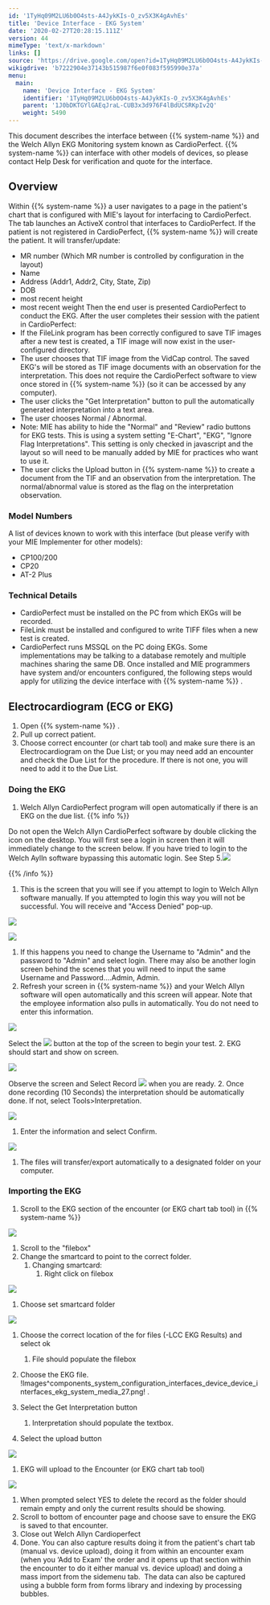 ```yaml
---
id: '1TyHq09M2LU6b0O4sts-A4JykKIs-O_zv5X3K4gAvhEs'
title: 'Device Interface - EKG System'
date: '2020-02-27T20:28:15.111Z'
version: 44
mimeType: 'text/x-markdown'
links: []
source: 'https://drive.google.com/open?id=1TyHq09M2LU6b0O4sts-A4JykKIs-O_zv5X3K4gAvhEs'
wikigdrive: 'b7222904e37143b515987f6e0f083f595990e37a'
menu:
  main:
    name: 'Device Interface - EKG System'
    identifier: '1TyHq09M2LU6b0O4sts-A4JykKIs-O_zv5X3K4gAvhEs'
    parent: '1J0bDKTGYlGAEqJraL-CUB3x3d976F4lBdUCSRKpIv2Q'
    weight: 5490
---
```

This document describes the interface between {{% system-name %}} and the Welch Allyn EKG Monitoring system known as CardioPerfect. {{% system-name %}} can interface with other models of devices, so please contact Help Desk for verification and quote for the interface.

## Overview

Within {{% system-name %}} a user navigates to a page in the patient's chart that is configured with MIE's layout for interfacing to CardioPerfect. The tab launches an ActiveX control that interfaces to CardioPerfect. If the patient is not registered in CardioPerfect, {{% system-name %}} will create the patient. It will transfer/update:
* MR number (Which MR number is controlled by configuration in the layout)
* Name
* Address (Addr1, Addr2, City, State, Zip)
* DOB
* most recent height
* most recent weight
Then the end user is presented CardioPerfect to conduct the EKG. After the user completes their session with the patient in CardioPerfect:
* If the FileLink program has been correctly configured to save TIF images after a new test is created, a TIF image will now exist in the user-configured directory.
* The user chooses that TIF image from the VidCap control. The saved EKG's will be stored as TIF image documents with an observation for the interpretation. This does not require the CardioPerfect software to view once stored in {{% system-name %}} (so it can be accessed by any computer).
* The user clicks the "Get Interpretation" button to pull the automatically generated interpretation into a text area.
* The user chooses Normal / Abnormal.
* Note: MIE has ability to hide the "Normal" and "Review" radio buttons for EKG tests. This is using a system setting "E-Chart", "EKG", "Ignore Flag Interpretations". This setting is only checked in javascript and the layout so will need to be manually added by MIE for practices who want to use it.
* The user clicks the Upload button in {{% system-name %}} to create a document from the TIF and an observation from the interpretation. The normal/abnormal value is stored as the flag on the interpretation observation.

### Model Numbers

A list of devices known to work with this interface (but please verify with your MIE Implementer for other models):
* CP100/200
* CP20
* AT-2 Plus

### Technical Details

* CardioPerfect must be installed on the PC from which EKGs will be recorded.
* FileLink must be installed and configured to write TIFF files when a new test is created.
* CardioPerfect runs MSSQL on the PC doing EKGs. Some implementations may be talking to a database remotely and multiple machines sharing the same DB.
Once installed and MIE programmers have system and/or encounters configured, the following steps would apply for utilizing the device interface with {{% system-name %}} .

## Electrocardiogram (ECG or EKG)

1. Open {{% system-name %}} .
2. Pull up correct patient.
3. Choose correct encounter (or chart tab tool) and make sure there is an Electrocardiogram on the Due List; or you may need add an encounter and check the Due List for the procedure. If there is not one, you will need to add it to the Due List.

### Doing the EKG

1. Welch Allyn CardioPerfect program will open automatically if there is an EKG on the due list.
{{% info %}}


Do not open the Welch Allyn CardioPerfect software by double clicking the icon on the desktop. You will first see a login in screen then it will immediately change to the screen below. If you have tried to login to the Welch Aylln software bypassing this automatic login. See Step 5.![](../device-interface-ekg-system.assets/10000201000002A2000001F580C2A81B1E85E6D8.png)

{{% /info %}}
1. This is the screen that you will see if you attempt to login to Welch Allyn software manually. If you attempted to login this way you will not be successful. You will receive and "Access Denied" pop-up.

![](../device-interface-ekg-system.assets/1000020100000196000001467FDD4D5EB89118B4.png)


![](../device-interface-ekg-system.assets/10000000000000BB0000007965FC0998984C3929.png)

1. If this happens you need to change the Username to "Admin" and the password to "Admin" and select login. There may also be another login screen behind the scenes that you will need to input the same Username and Password….Admin, Admin.
2. Refresh your screen in {{% system-name %}} and your Welch Allyn software will open automatically and this screen will appear. Note that the employee information also pulls in automatically. You do not need to enter this information.

![](../device-interface-ekg-system.assets/10000201000002A2000001F580C2A81B1E85E6D8.png)


   Select the <img src="../device-interface-ekg-system.assets/100000000000003C0000001DCF1FE4EBC8C019DF.png" />
    button at the top of the screen to begin your test.
2. EKG should start and show on screen.

![](../device-interface-ekg-system.assets/10000201000002A3000001EA779FBA8AB49E391D.png)


   Observe the screen and Select Record <img src="../device-interface-ekg-system.assets/10000000000000340000002D06DBB534461947A9.png" />
    when you are ready.
2. Once done recording (10 Seconds) the interpretation should be automatically done. If not, select Tools>Interpretation.

![](../device-interface-ekg-system.assets/10000000000000BF0000008721B0017215F1383B.png)

1. Enter the information and select Confirm.

![](../device-interface-ekg-system.assets/1000000000000190000000CA60A59AF6E90E9B11.png)

1. The files will transfer/export automatically to a designated folder on your computer.

### Importing the EKG

1. Scroll to the EKG section of the encounter (or EKG chart tab tool) in {{% system-name %}}

![](../device-interface-ekg-system.assets/10000201000004A10000020B8E4A51265D796E6E.png)

1. Scroll to the "filebox"
2. Change the smartcard to point to the correct folder.
   1. Changing smartcard:
      1. Right click on filebox

![](../device-interface-ekg-system.assets/10000000000000B600000104C4F84B3EB8F0AEB1.png)

1. Choose set smartcard folder

![](../device-interface-ekg-system.assets/1000000000000140000001484533436908AD048D.png)

1. Choose the correct location of the for files (-LCC EKG Results) and select ok
   1. File should populate the filebox
1. Choose the EKG file.
!Images^components_system_configuration_interfaces_device_device_interfaces_ekg_system_media_27.png!
.

1. Select the Get Interpretation button
   1. Interpretation should populate the textbox.
1. Select the upload button

![](../device-interface-ekg-system.assets/100000000000029C000000EB1F20D5BFCDFB84C0.png)

1. EKG will upload to the Encounter (or EKG chart tab tool)

![](../device-interface-ekg-system.assets/100002010000029A000001F47B2D2F9AB28FE033.png)

1. When prompted select YES to delete the record as the folder should remain empty and only the current results should be showing.
2. Scroll to bottom of encounter page and choose save to ensure the EKG is saved to that encounter.
3. Close out Welch Allyn Cardioperfect
4. Done.
You can also capture results doing it from the patient's chart tab (manual vs. device upload), doing it from within an encounter exam (when you ‘Add to Exam' the order and it opens up that section within the encounter to do it either manual vs. device upload) and doing a mass import from the sidemenu tab.  The data can also be captured using a bubble form from forms library and indexing by processing bubbles.
